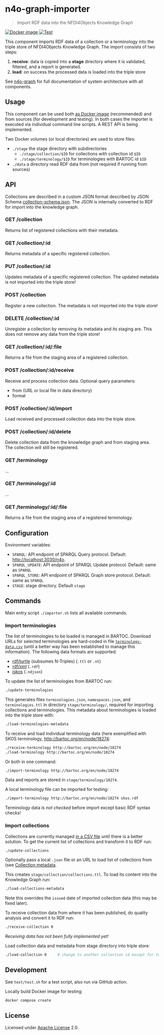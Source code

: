 # n4o-graph-importer

> Import RDF data into the NFDI4Objects Knowledge Graph

[![Docker image](https://github.com/nfdi4objects/n4o-graph-importer/actions/workflows/docker.yml/badge.svg)](https://github.com/orgs/nfdi4objects/packages/container/package/n4o-graph-importer)
[![Test](https://github.com/nfdi4objects/n4o-graph-importer/actions/workflows/test.yml/badge.svg)](https://github.com/nfdi4objects/n4o-graph-importer/actions/workflows/test.yml)

This component imports RDF data of a collection or a terminology into the triple store of NFDI4Objects Knowledge Graph. The import consists of two steps:

1. **receive**: data is copied into a **stage** directory where it is validated, filtered, and a report is generated.
2. **load**: on success the processed data is loaded into the triple store

See [n4o-graph](https://github.com/nfdi4objects/n4o-graph) for full documentation of system architecture with all components.

## Usage

This component can be used both [as Docker image](https://github.com/nfdi4objects/n4o-graph-importer) (recommended) and from sources (for development and testing). In both cases the importer is executed via individual command line scripts. A REST API is being implemented.

Two Docker volumes (or local directories) are used to store files:

- `./stage` the stage directory with subdirectories
  - `./stage/collection/$ID` for collections with collection id `$ID`
  - `./stage/terminology/$ID` for terminologies with BARTOC id `$ID`
- `./data` a directory read RDF data from (not required if running from sources)

## API

Collections are described in a custom JSON format described by JSON Schema [collection-schema.json](collection-schema.json). The JSON is internally converted to RDF for import into the knowledge graph.

### GET /collection

Returns list of registered collections with their metadata.

### GET /collection/:id 

Returns metadata of a specific registered collection.

### PUT /collection/:id 

Updates metadata of a specific registered collection. The updated metadata is not imported into the triple store!

### POST /collection

Register a new collection. The metadata is not imported into the triple store!

### DELETE /collection/:id 

Unregister a collection by removing its metadata and its staging are. This does not remove any data from the triple store!

### GET /collection/:id/:file

Returns a file from the staging area of a registered collection.

### POST /collection/:id/receive

Receive and process collection data. Optional query parameters:

- from (URL or local file in data directory)
- format

### POST /collection/:id/import

Load received and processed collection data into the triple store.

### POST /collection/:id/delete

Delete collection data from the knowledge graph and from staging area. The collection will still be registered.

### GET /terminology

...

### GET /terminology/:id

...

### GET /terminology/:id/:file

Returns a file from the staging area of a registered terminology.

## Configuration

Environment variables:

- `SPARQL`: API endpoint of SPARQL Query protocol. Default: <http://localhost:3030/n4o>.
- `SPARQL_UPDATE`: API endpoint of SPARQL Update protocol. Default: same as `SPARQL`
- `SPARQL_STORE`: API endpoint of SPARQL Graph store protocol. Default: same as `SPARQL`
- `STAGE`: stage directory. Default `stage`

## Commands

Main entry script `./importer.sh` lists all available commands.

### Import terminologies

The list of terminologies to be loaded is managed in BARTOC. Download URLs for selected terminologies are hard-coded in file [`terminology-data.csv`](terminology-data.csv) (until a better way has been established to manage this information). The following data formats are supported:

- [rdf/turtle](http://format.gbv.de/rdf/turtle) (subsumes N-Triples) (`.ttl` or `.nt`)
- [rdf/xml](http://format.gbv.de/rdf/xml) (`.rdf`)
- [jskos](http://format.gbv.de/jskos) (`.ndjson`)

To update the list of terminologies from BARTOC run:

~~~sh
./update-terminologies
~~~

This generates files `terminologies.json`, `namespaces.json`, and `terminologies.ttl` in directory `stage/terminology/`, required for importing collections and terminologies. This metadata about terminologies is loaded into the triple store with:

~~~sh
./load-terminologies-metadata
~~~

To receive and load individual terminology data (here exemplified with SKOS terminology, <http://bartoc.org/en/node/18274>:

~~~sh
./receive-terminology http://bartoc.org/en/node/18274
./load-terminology http://bartoc.org/en/node/18274
~~~

Or both in one command:

~~~sh
./import-terminology http://bartoc.org/en/node/18274
~~~

Data and reports are stored in `stage/terminology/18274`.

A local terminology file can be imported for testing:

~~~sh
./import-terminology http://bartoc.org/en/node/18274 skos.rdf
~~~

Terminology data is *not checked* before import except basic RDF syntax checks!

### Import collections

Collections are currently managed [in a CSV file](https://github.com/nfdi4objects/n4o-databases/blob/main/n4o-collections.csv) until there is a better solution. To get the current list of collections and transform it to RDF run:

~~~sh
./update-collections
~~~

Optionally pass a local `.json` file or an URL to load list of collections from (see [Collection metadata](#collections-metadata).

This creates `stage/collection/collections.ttl`. To load its content into the Knowledge Graph run:

~~~sh
./load-collections-metadata
~~~

Note this overrides the `issued` date of imported collection data (this may be fixed later).

To receive collection data from where it has been published, do quality analysis and convert it to RDF run:

~~~sh
./receive-collection 0
~~~

*Receiving data has not been fully implemented yet!*

Load collection data and metadata from stage directory into triple store:

~~~sh
./load-collection 0     # change to another collection id except for testing
~~~

## Development

See `test/test.sh` for a test script, also run via GitHub action.

Locally build Docker image for testing:

~~~sh
docker compose create
~~~

## License

Licensed under [Apache License](http://www.apache.org/licenses/) 2.0.
